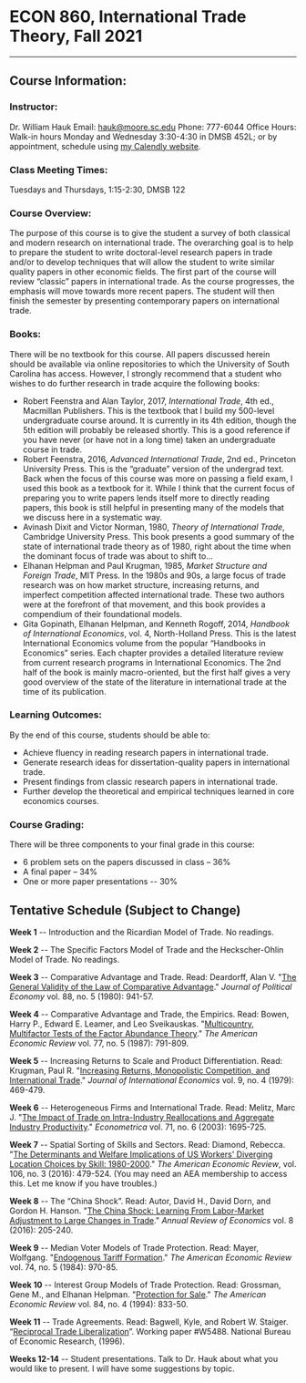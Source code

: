 # ECON 860, International Trade Theory, Fall 2021
---

## Course Information:

### Instructor:
Dr. William Hauk
Email: hauk@moore.sc.edu
Phone: 777-6044
Office Hours:  Walk-in hours Monday and Wednesday 3:30-4:30 in DMSB 452L; or by appointment, schedule using [my Calendly website](https://www.calendly.com/haukeconomics).

### Class Meeting Times:
Tuesdays and Thursdays, 1:15-2:30, DMSB 122

### Course Overview:
The purpose of this course is to give the student a survey of both classical and modern research on international trade.  The overarching goal is to help to prepare the student to write doctoral-level research papers in trade and/or to develop techniques that will allow the student to write similar quality papers in other economic fields.  The first part of the course will review “classic” papers in international trade.  As the course progresses, the emphasis will move towards more recent papers.  The student will then finish the semester by presenting contemporary papers on international trade.

### Books:

There will be no textbook for this course.  All papers discussed herein should be available via online repositories to which the University of South Carolina has access.  However, I strongly recommend that a student who wishes to do further research in trade acquire the following books:
- Robert Feenstra and Alan Taylor, 2017, *International Trade*, 4th ed., Macmillan Publishers.  This is the textbook that I build my 500-level undergraduate course around.  It is currently in its 4th edition, though the 5th edition will probably be released shortly.  This is a good reference if you have never (or have not in a long time) taken an undergraduate course in trade.
- Robert Feenstra, 2016, *Advanced International Trade*, 2nd ed., Princeton University Press.  This is the “graduate” version of the undergrad text.  Back when the focus of this course was more on passing a field exam, I used this book as a textbook for it.  While I think that the current focus of preparing you to write papers lends itself more to directly reading papers, this book is still helpful in presenting many of the models that we discuss here in a systematic way.
- Avinash Dixit and Victor Norman, 1980, *Theory of International Trade*, Cambridge University Press.  This book presents a good summary of the state of international trade theory as of 1980, right about the time when the dominant focus of trade was about to shift to...
- Elhanan Helpman and Paul Krugman, 1985, *Market Structure and Foreign Trade*, MIT Press.  In the 1980s and 90s, a large focus of trade research was on how market structure, increasing returns, and imperfect competition affected international trade.  These two authors were at the forefront of that movement, and this book provides a compendium of their foundational models.
- Gita Gopinath, Elhanan Helpman, and Kenneth Rogoff, 2014, *Handbook of International Economics*, vol. 4, North-Holland Press.  This is the latest International Economics volume from the popular “Handbooks in Economics” series.  Each chapter provides a detailed literature review from current research programs in International Economics.  The 2nd half of the book is mainly macro-oriented, but the first half gives a very good overview of the state of the literature in international trade at the time of its publication.

### Learning Outcomes:
By the end of this course, students should be able to:
- Achieve fluency in reading research papers in international trade.
- Generate research ideas for dissertation-quality papers in international trade.
- Present findings from classic research papers in international trade.
- Further develop the theoretical and empirical techniques learned in core economics courses.

### Course Grading:
There will be three components to your final grade in this course:
- 6 problem sets on the papers discussed in class – 36%
- A final paper – 34%
- One or more paper presentations -- 30%

## Tentative Schedule (Subject to Change)

**Week 1** -- Introduction and the Ricardian Model of Trade.  No readings.

**Week 2** -- The Specific Factors Model of Trade and the Heckscher-Ohlin Model of Trade.  No readings.

**Week 3** -- Comparative Advantage and Trade.  Read:  Deardorff, Alan V. "[The General Validity of the Law of Comparative Advantage](http://www.jstor.org/stable/1833142)." *Journal of Political Economy* vol. 88, no. 5 (1980): 941-57.

**Week 4** -- Comparative Advantage and Trade, the Empirics.  Read:  Bowen, Harry P., Edward E. Leamer, and Leo Sveikauskas. "[Multicountry, Multifactor Tests of the Factor Abundance Theory](http://www.jstor.org/stable/1810209)." *The American Economic Review* vol. 77, no. 5 (1987): 791-809.

**Week 5** -- Increasing Returns to Scale and Product Differentiation.  Read:  Krugman, Paul R. "[Increasing Returns, Monopolistic Competition, and International Trade](http://econ.sciences-po.fr/sites/default/files/file/krugman-79.pdf)." *Journal of International Economics* vol. 9, no. 4 (1979): 469-479.

**Week 6** -- Heterogeneous Firms and International Trade.  Read:  Melitz, Marc J. "[The Impact of Trade on Intra-Industry Reallocations and Aggregate Industry Productivity](http://www.jstor.org/stable/1555536)." *Econometrica* vol. 71, no. 6 (2003): 1695-725.

**Week 7** -- Spatial Sorting of Skills and Sectors.  Read:  Diamond, Rebecca. "[The Determinants and Welfare Implications of US Workers' Diverging Location Choices by Skill: 1980-2000](https://www.aeaweb.org/articles?id=10.1257/aer.20131706)." *The American Economic Review*, vol. 106, no. 3 (2016): 479-524.  (You may need an AEA membership to access this.  Let me know if you have troubles.)

**Week 8** -- The “China Shock”.  Read:  Autor, David H., David Dorn, and Gordon H. Hanson. "[The China Shock: Learning From Labor-Market Adjustment to Large Changes in Trade](https://www.nber.org/papers/w21906.pdf)." *Annual Review of Economics* vol. 8 (2016): 205-240.

**Week 9** -- Median Voter Models of Trade Protection.  Read:  Mayer, Wolfgang. "[Endogenous Tariff Formation](http://www.jstor.org/stable/556)." *The American Economic Review* vol. 74, no. 5 (1984): 970-85.

**Week 10** -- Interest Group Models of Trade Protection.  Read: Grossman, Gene M., and Elhanan Helpman. "[Protection for Sale](http://www.jstor.org/stable/2118033)." *The American Economic Review* vol. 84, no. 4 (1994): 833-50.

**Week 11** -- Trade Agreements.  Read:  Bagwell, Kyle, and Robert W. Staiger. “[Reciprocal Trade Liberalization](https://www.nber.org/papers/w5488.pdf)”. Working paper #W5488. National Bureau of Economic Research, (1996).

**Weeks 12-14** -- Student presentations.  Talk to Dr. Hauk about what you would like to present.  I will have some suggestions by topic.
